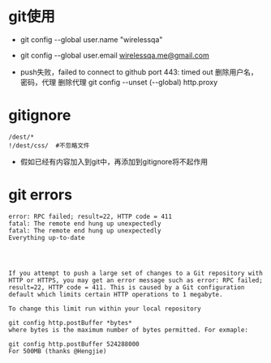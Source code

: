 # git使用

* git config --global user.name "wirelessqa"
* git config --global user.email wirelessqa.me@gmail.com


* push失败，failed to connect to github port 443: timed out
删除用户名，密码，代理
删除代理
git config --unset  (--global) http.proxy


# gitignore
```
/dest/*
!/dest/css/  #不忽略文件
```

* 假如已经有内容加入到git中，再添加到gitignore将不起作用




# git errors
```
error: RPC failed; result=22, HTTP code = 411
fatal: The remote end hung up unexpectedly
fatal: The remote end hung up unexpectedly
Everything up-to-date




If you attempt to push a large set of changes to a Git repository with HTTP or HTTPS, you may get an error message such as error: RPC failed; result=22, HTTP code = 411. This is caused by a Git configuration default which limits certain HTTP operations to 1 megabyte.

To change this limit run within your local repository

git config http.postBuffer *bytes*
where bytes is the maximum number of bytes permitted. For exmaple:

git config http.postBuffer 524288000
For 500MB (thanks @Hengjie)


```